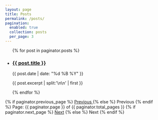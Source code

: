 ```yaml
---
layout: page
title: Posts
permalink: /posts/
pagination:
  enabled: true
  collection: posts
  per_page: 3
---
```


<div class="post-list">
  <ul class="post-list__list">
    {% for post in paginator.posts %}
      <li class="post-list__item">
        <h3 class="post-list__item-title"><a href="{{ post.url }}">{{ post.title }}</a></h3>
        <p class="post-list__item-meta">{{ post.date | date: "%d %B %Y" }}</p>
        <p class="post-list__item-excerpt">{{ post.excerpt | split:'\n\n' | first }}</p>
      </li>
    {% endfor %}
  </ul>
</div>


<!-- Pagination links -->
<div class="pagination">
  {% if paginator.previous_page %}
    <a href="{{ paginator.previous_page_path }}" class="previous">
      Previous
    </a>
  {% else %}
    <span class="previous">Previous</span>
  {% endif %}
  <span class="page_number ">
    Page: {{ paginator.page }} of {{ paginator.total_pages }}
  </span>
  {% if paginator.next_page %}
    <a href="{{ paginator.next_page_path }}" class="next">Next</a>
  {% else %}
    <span class="next ">Next</span>
  {% endif %}
</div>
